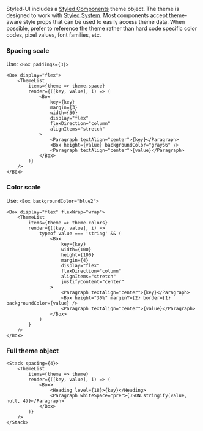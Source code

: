 Styled-UI includes a [Styled Components](https://www.styled-components.com/docs/advanced#theming) theme object. The theme is designed to work with [Styled System](https://styled-system.com/theme-specification). Most components accept theme-aware style props that can be used to easily access theme data. When possible, prefer to reference the theme rather than hard code specific color codes, pixel values, font families, etc.

### Spacing scale

Use:
`<Box paddingX={3}>`

```react
<Box display="flex">
	<ThemeList
		items={theme => theme.space}
		render={([key, value], i) => (
			<Box
				key={key}
				margin={3}
				width={50}
				display="flex"
				flexDirection="column"
				alignItems="stretch"
			>
				<Paragraph textAlign="center">{key}</Paragraph>
				<Box height={value} backgroundColor="gray66" />
				<Paragraph textAlign="center">{value}</Paragraph>
			</Box>
		)}
	/>
</Box>
```

### Color scale

Use:
`<Box backgroundColor="blue2">`

```react
<Box display="flex" flexWrap="wrap">
	<ThemeList
		items={theme => theme.colors}
		render={([key, value], i) =>
			typeof value === 'string' && (
				<Box
					key={key}
					width={100}
					height={100}
					margin={4}
					display="flex"
					flexDirection="column"
					alignItems="stretch"
					justifyContent="center"
				>
					<Paragraph textAlign="center">{key}</Paragraph>
					<Box height="30%" marginY={2} border={1} backgroundColor={value} />
					<Paragraph textAlign="center">{value}</Paragraph>
				</Box>
			)
		}
	/>
</Box>
```

### Full theme object

```react
<Stack spacing={4}>
	<ThemeList
		items={theme => theme}
		render={([key, value], i) => (
			<Box>
				<Heading level={18}>{key}</Heading>
				<Paragraph whiteSpace="pre">{JSON.stringify(value, null, 4)}</Paragraph>
			</Box>
		)}
	/>
</Stack>
```
